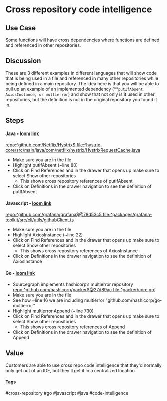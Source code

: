# Cross repository code intelligence


## Use Case
Some functions will have cross dependencies where functions are defined and referenced in other repositories.


## Discussion
These are 3 different examples in different languages that will show code that is being used in a file and referenced in many other repositories while being defined in a main repository. The idea here is that you will be able to pull up an example of an implemented dependency (**<code>putIfAbsent, AxiosInstance, or multierror</code></strong>) and show that not only is it used in other repositories, but the definition is not in the original repository you found it in.


## Steps

#### Java - [loom link](https://www.loom.com/share/446e0fc1df3d4bc4bf7bb6bd044573bc)
[repo:^github\.com/Netflix/Hystrix$ file:^hystrix-core/src/main/java/com/netflix/hystrix/HystrixRequestCache\.java](https://sourcegraph.com/github.com/Netflix/Hystrix/-/blob/hystrix-core/src/main/java/com/netflix/hystrix/HystrixRequestCache.java#L77:40)
* Make sure you are in the file
* Highlight putIfAbsent (~line 80)
* Click on Find References and in the drawer that opens up make sure to select Show other repositories
    * This shows cross repository references of putIfAbsent
* Click on Definitions in the drawer navigation to see the definition of putIfAbsent


#### Javascript - [loom link](https://www.loom.com/share/a2ef32a776624186a6c7b67387388b47)
[repo:^github\.com/grafana/grafana$@78d53c5 file:^packages/grafana-toolkit/src/cli/utils/githubClient\.ts](https://sourcegraph.com/github.com/grafana/grafana@78d53c5/-/blob/packages/grafana-toolkit/src/cli/utils/githubClient.ts)
* Make sure you are in the file
* Highlight AxiosInstance (~line 22)
* Click on Find References and in the drawer that opens up make sure to select Show other repositories
    * This shows cross repository references of AxiosInstance
* Click on Definitions in the drawer navigation to see the definition of AxiosInstance


#### Go - [loom link](https://www.loom.com/share/b5c54fc898df4f20969a8e8969e4c475)
* Sourcegraph implements hashicorp’s multierror repository
[repo:^github\.com/hashicorp/packer$@27d89ac file:^packer/core\.go](https://sourcegraph.com/github.com/hashicorp/packer@27d89ac/-/blob/packer/core.go)]
* Make sure you are in the file
* See how ~line 16 we are including multierror "github.com/hashicorp/go-multierror"
* Highlight multierror.Append (~line 730)
* Click on Find References and in the drawer that opens up make sure to select Show other repositories
    * This shows cross repository references of Append
* Click on Definitions in the drawer navigation to see the definition of Append


## Value
Customers are able to use cross repo code intelligence that they'd normally only get out of an IDE, but they'll get it in a centralized location.

#### Tags
#cross-repository #go #javascript #java #code-intelligence
